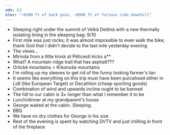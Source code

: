 ```yaml
---
odo: 63
elev: "~6500 ft of back pain, ~6900 ft of furious ride downhill"
---
```


- Sleeping right under the summit of Velká Deštná with a new thermally isolating lining in the sleeping bag: 9/10
- First mile was just rocks; it was almost impossible to even walk the bike; thank God that I didn't decide to the last mile yesterday evening
- The views…
- Mirinda from a little kiosk at Pěticestí kicks a**
- What? A mountain ridge trail that has asphalt???
- Orlické mountains > Krkonoše mountains
- I'm rolling up my sleeves to get rid of the funny looking farmer's tan
- It seems like everything on this trip must have been purcahsed either in Lidl (like European Target) or Decathlon (cheap sporting goods)
- Combination of wind and upwards incline ought to be banned
- The hill to our cabin is 3× longer than what I remember it to be
- Lunch/dinner at my grandparent's house
- George waited at the cabin. Sleeping.
- BBQ
- We have no dry clothes for George in his size
- Rest of the evening is spent by watching DVTV and just chilling in front of the fireplace